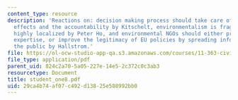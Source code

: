 ```yaml
---
content_type: resource
description: 'Reactions on: decision making process should take care of distributional
  effects and the accountability by Kitschelt, environmentalism is fragmented and
  highly localized by Peter Ho, and environmental NGOs should either provide technical
  expertise, or improve the legitimacy of EU policies by spreading information to
  the public by Hallstrom.'
file: https://ol-ocw-studio-app-qa.s3.amazonaws.com/courses/11-363-civil-society-and-the-environment-spring-2005/29ca4b74af07c492d13825e588992bb0_student_one8.pdf
file_type: application/pdf
parent_uid: 824c2a70-5a05-227e-14e5-2c372c0c3ab3
resourcetype: Document
title: student_one8.pdf
uid: 29ca4b74-af07-c492-d138-25e588992bb0
---
```


